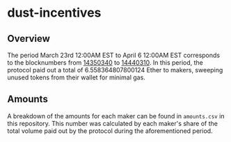 # dust-incentives
## Overview
The period March 23rd 12:00AM EST to April 6 12:00AM EST corresponds to the blocknumbers from  [14350340](https://etherscan.io/block/14350340) to [14440310](https://etherscan.io/block/14440310). In this period, the protocol paid out a total of 6.558364807800124 Ether to makers, sweeping unused tokens from their wallet for minimal gas.

## Amounts
A breakdown of the amounts for each maker can be found in `amounts.csv` in this repository. This number was calculated by each maker's share of the total volume paid out by the protocol during the aforementioned period.
